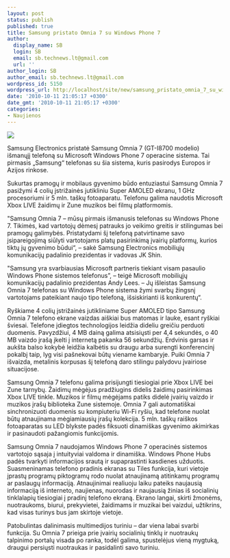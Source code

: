 ```yaml
---
layout: post
status: publish
published: true
title: Samsung pristato Omnia 7 su Windows Phone 7
author:
  display_name: SB
  login: SB
  email: sb.technews.lt@gmail.com
  url: ''
author_login: SB
author_email: sb.technews.lt@gmail.com
wordpress_id: 5150
wordpress_url: http://localhost/site/new/samsung_pristato_omnia_7_su_windows_phone_7/
date: '2010-10-11 21:05:17 +0300'
date_gmt: '2010-10-11 21:05:17 +0300'
categories:
- Naujienos
---
```

<div class="imgright"><img src="http://www.part.lt/img/eb47a1ad233b72f0a13298905a94e83247.JPG"  /></div>
<p>Samsung Electronics pristatė Samsung Omnia 7 (GT-I8700 modelio) išmanųjį telefoną su Microsoft Windows Phone 7 operacine sistema. Tai pirmasis „Samsung“ telefonas su šia sistema, kuris pasirodys Europos ir Azijos rinkose.</p>
<p>Sukurtas pramogų ir mobilaus gyvenimo būdo entuziastui Samsung Omnia 7 pasižymi 4 colių įstrižainės jutikliniu Super AMOLED ekranu, 1 GHz procesoriumi ir 5 mln. taškų fotoaparatu. Telefonu galima naudotis Microsoft Xbox LIVE žaidimų ir Zune muzikos bei filmų platformomis. </p>
<p>"Samsung Omnia 7 – mūsų pirmais išmanusis telefonas su Windows Phone 7. Tikimės, kad vartotojų dėmesį patrauks jo veikimo greitis ir stilingumas bei pramogų galimybės. Pristatydami šį telefoną patvirtiname savo įsipareigojimą siūlyti vartotojams platų pasirinkimą įvairių platformų, kurios tiktų jų gyvenimo būdui“, – sakė Samsung Electronics mobiliųjų komunikacijų padalinio prezidentas ir vadovas JK Shin. </p>
<p>"Samsung yra svarbiausias Microsoft partneris tiekiant visam pasaulio Windows Phone sistemos telefonus”, – teigė Microsoft mobiliųjų komunikacijų padalinio prezidentas Andy Lees. – Jų išleistas Samsung Omnia 7 telefonas su Windows Phone sistema žymi svarbų žingsnį vartotojams pateikiant naujo tipo telefoną, išsiskirianti iš konkurentų“.</p>
<p>Ryškiame 4 colių įstrižainės jutikliniame Super AMOLED tipo Samsung Omnia 7 telefono ekrane vaizdas aiškiai bus matomas ir lauke, esant ryškiai šviesai. Telefone įdiegtos technologijos leidžia dideliu greičiu perduoti duomenis. Pavyzdžiui, 4 MB dainą galima atsisiųsti per 4,4 sekundės, o 40 MB vaizdo įrašą įkelti į internetą pakanka 56 sekundžių. Erdvinis garsas ir aukšta balso kokybė leidžia kalbėtis su draugu arba surengti konferencinį pokalbį taip, lyg visi pašnekovai būtų viename kambaryje. Puiki Omnia 7 išvaizda, metalinis korpusas šį telefoną daro stilingu palydovu įvairiose situacijose. </p>
<p>Samsung Omnia 7 telefonu galima prisijungti tiesiogiai prie Xbox LIVE bei Zune tarnybų. Žaidimų mėgėjus pradžiugins didelis žaidimų pasirinkimas Xbox LIVE tinkle. Muzikos ir filmų mėgėjams patiks didelė įvairių vaizdo ir muzikos įrašų biblioteka Zune sistemoje. Omnia 7 gali automatiškai sinchronizuoti duomenis su kompiuteriu Wi-Fi ryšiu, kad telefone nuolat būtų atnaujinama mėgiamiausių įrašų kolekcija. 5 mln. taškų raiškos fotoaparatas su LED blykste padės fiksuoti dinamiškas gyvenimo akimirkas ir pasinaudoti pažangiomis funkcijomis.</p>
<p>Samsung Omnia 7 naudojamos Windows Phone 7 operacinės sistemos vartotojo sąsaja į intuityviai valdoma ir dinamiška. Windows Phone Hubs padės tvarkyti informacijos srautą ir supaprastinti kasdienes užduotis. Suasmeninamas telefono pradinis ekranas su Tiles funkcija, kuri vietoje įprastų programų piktogramų rodo nuolat atnaujinamą atitinkamų programų ar paslaugų informaciją. Atnaujinimai realiuoju laiku pateiks naujausią informaciją iš interneto, naujienas, nuorodas ir naujausią žinias iš socialinių tinklalapių tiesiogiai į pradinį telefono ekraną. Ekrano langai, skirti žmonėms, nuotraukoms, biurui, prekyvietei, žaidimams ir muzikai bei vaizdui, užtikrins, kad visas turinys bus jam skirtoje vietoje. </p>
<p>Patobulintas dalinimasis multimedijos turiniu – dar viena labai svarbi funkcija. Su Omnia 7 prieiga prie įvairių socialinių tinklų ir nuotraukų talpinimo portalų visada po ranka, todėl galima, spustelėjus vieną mygtuką, draugui persiųsti nuotraukas ir pasidalinti savo turiniu.<br /></p>
